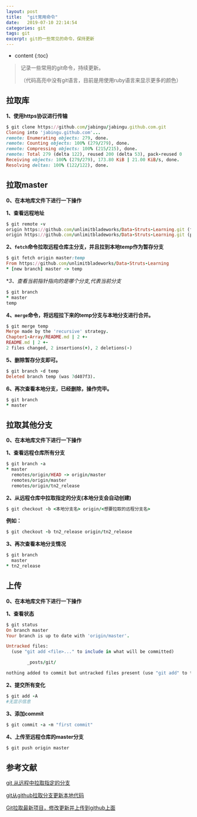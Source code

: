 ```yaml
---
layout: post
title:  "git常用命令"
date:   2019-07-10 22:14:54
categories: git
tags: git
excerpt: git的一些常见的命令，保持更新
---
```


* content
{:toc}
> 记录一些常用的git命令，持续更新。
>
> （代码高亮中没有git语言，目前是用使用ruby语言来显示更多的颜色）



## 拉取库

**1、使用https协议进行传输**

```ruby
$ git clone https://github.com/jabingu/jabingu.github.com.git
Cloning into 'jabingu.github.com'...
remote: Enumerating objects: 279, done.
remote: Counting objects: 100% (279/279), done.
remote: Compressing objects: 100% (215/215), done.
remote: Total 279 (delta 122), reused 200 (delta 53), pack-reused 0
Receiving objects: 100% (279/279), 173.80 KiB | 21.00 KiB/s, done.
Resolving deltas: 100% (122/122), done.
```



## 拉取master

**0、在本地库文件下进行一下操作**

**1、查看远程地址**

```ruby
$ git remote -v
origin https://github.com/unlimitbladeworks/Data-Struts-Learning.git (fetch)
origin https://github.com/unlimitbladeworks/Data-Struts-Learning.git (push)
```

**2、`fetch`命令拉取远程仓库主分支，并且拉到本地temp作为暂存分支**

```ruby
$ git fetch origin master:temp
From https://github.com/unlimitbladeworks/Data-Struts-Learning
* [new branch] master -> temp
```

**3、查看当前指针指向的是哪个分支,*代表当前分支**

```ruby
$ git branch
* master
temp
```

**4、`merge`命令，将远程拉下来的temp分支与本地分支进行合并。**

```ruby
$ git merge temp
Merge made by the 'recursive' strategy.
Chapter1-Array/README.md | 2 +-
README.md | 2 +-
2 files changed, 2 insertions(+), 2 deletions(-)
```

**5、删除暂存分支即可。**

```ruby
$ git branch -d temp
Deleted branch temp (was 7d407f3).
```

**6、再次查看本地分支，已经删除，操作完毕。**

```ruby
$ git branch
* master
```



## 拉取其他分支

**0、在本地库文件下进行一下操作**

**1、查看远程仓库所有分支**

```ruby
$ git branch -a
* master
  remotes/origin/HEAD -> origin/master
  remotes/origin/master
  remotes/origin/tn2_release
```

**2、从远程仓库中拉取指定的分支(本地分支会自动创建)**

```ruby
$ git checkout -b <本地分支名> origin/<想要拉取的远程分支名>
```

**例如：**

```ruby
$ git checkout -b tn2_release origin/tn2_release
```

**3、再次查看本地分支情况**

```ruby
$ git branch
  master
* tn2_release
```



## 上传

**0、在本地库文件下进行一下操作**

**1、查看状态**

```ruby
$ git status
On branch master
Your branch is up to date with 'origin/master'.

Untracked files:
  (use "git add <file>..." to include in what will be committed)

        _posts/git/

nothing added to commit but untracked files present (use "git add" to track)
```

**2、提交所有变化** 

```ruby
$ git add -A
#无显示信息
```

**3、添加commit**

```ruby
$ git commit -a -m "first commit"
```

**4、上传至远程仓库的master分支**

```ruby
$ git push origin master
```



## 参考文献

[git 从远程中拉取指定的分支](https://blog.csdn.net/github_40094105/article/details/81332892)

[git从github拉取分支更新本地代码](https://blog.csdn.net/s740556472/article/details/80087026)

[Git拉取最新项目，修改更新并上传到github上面](https://blog.csdn.net/guankangqiang/article/details/80817683)